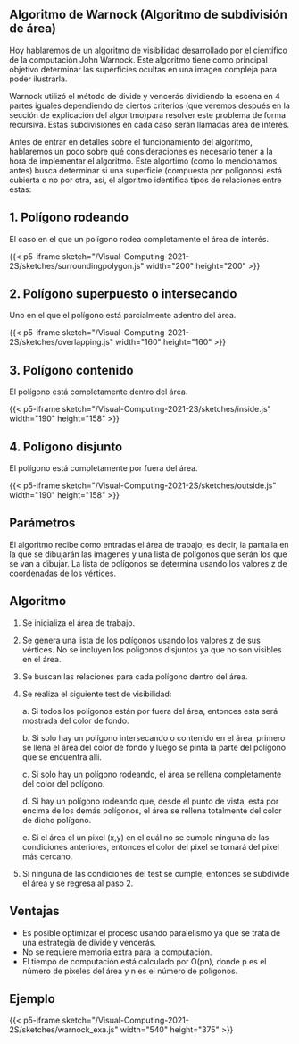 ## Algoritmo de Warnock (Algoritmo de subdivisión de área)
Hoy hablaremos de un algoritmo de visibilidad desarrollado por el científico de la computación John Warnock.
Este algoritmo tiene como principal objetivo determinar las superficies ocultas en una imagen compleja para poder ilustrarla.

Warnock utilizó el método de divide y vencerás dividiendo la escena en 4 partes iguales dependiendo de ciertos criterios (que veremos después en la sección de explicación del algoritmo)para resolver este problema de forma recursiva. Estas subdivisiones en cada caso serán llamadas área de interés.

Antes de entrar en detalles sobre el funcionamiento del algoritmo, hablaremos un poco sobre qué consideraciones es necesario tener a la hora de implementar el algoritmo.
Este algortimo (como lo mencionamos antes) busca determinar si una superficie (compuesta por polígonos) está cubierta o no por otra, así, el algoritmo identifica  tipos de relaciones entre estas:

## 1. Polígono rodeando
El caso en el que un polígono rodea completamente el área de interés.

{{< p5-iframe sketch="/Visual-Computing-2021-2S/sketches/surroundingpolygon.js" width="200" height="200" >}}

## 2. Polígono superpuesto o intersecando
Uno en el que el polígono está parcialmente adentro del área.

{{< p5-iframe sketch="/Visual-Computing-2021-2S/sketches/overlapping.js" width="160" height="160" >}}

## 3. Polígono contenido
El polígono está completamente dentro del área.

{{< p5-iframe sketch="/Visual-Computing-2021-2S/sketches/inside.js" width="190" height="158" >}}

## 4. Polígono disjunto
El polígono está completamente por fuera del área.

{{< p5-iframe sketch="/Visual-Computing-2021-2S/sketches/outside.js" width="190" height="158" >}}

## Parámetros
El algoritmo recibe como entradas el área de trabajo, es decir, la pantalla en la que se dibujarán las imagenes y una lista de polígonos que serán los que se van a dibujar. 
La lista de polígonos se determina usando los valores z de coordenadas de los vértices.

## Algoritmo

1. Se inicializa el área de trabajo.
2. Se genera una lista de los polígonos usando los valores z de sus vértices. No se incluyen los poligonos disjuntos ya que no son visibles en el área.
3. Se buscan las relaciones para cada polígono dentro del área.
4. Se realiza el siguiente test de visibilidad:

    a. Si todos los polígonos están por fuera del área, entonces esta será mostrada del color de fondo.

    b. Si solo hay un polígono intersecando o contenido en el área, primero se llena el área del color de fondo y luego se pinta la parte del polígono que se encuentra allí.

    c. Si solo hay un polígono rodeando, el área se rellena completamente del color del polígono.

    d. Si hay un polígono rodeando que, desde el punto de vista, está por encima de los demás polígonos, el área se rellena totalmente del color de dicho polígono.

    e. Si el área el un pixel (x,y) en el cuál no se cumple ninguna de las condiciones anteriores, entonces el color del pixel se tomará del pixel más cercano.

5. Si ninguna de las condiciones del test se cumple, entonces se subdivide el área y se regresa al paso 2.

## Ventajas

- Es posible optimizar el proceso usando paralelismo ya que se trata de una estrategia de divide y vencerás.
- No se requiere memoria extra para la computación.
- El tiempo de computación está calculado por O(pn), donde p es el número de pixeles del área y n es el número de polígonos.

## Ejemplo

{{< p5-iframe sketch="/Visual-Computing-2021-2S/sketches/warnock_exa.js" width="540" height="375" >}}
